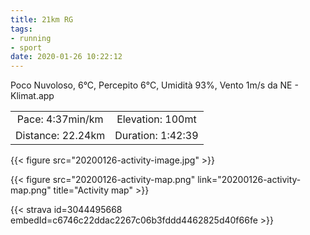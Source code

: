 ```yaml
---
title: 21km RG
tags:
- running
- sport
date: 2020-01-26 10:22:12
---
```

Poco Nuvoloso, 6°C, Percepito 6°C, Umidità 93%, Vento 1m/s da NE - Klimat.app

| | |
| :-: | :-: |
| Pace: 4:37min/km | Elevation: 100mt |
| Distance: 22.24km | Duration: 1:42:39 |

{{< figure src="20200126-activity-image.jpg" >}}


{{< figure src="20200126-activity-map.png" link="20200126-activity-map.png" title="Activity map" >}}


{{< strava id=3044495668 embedId=c6746c22ddac2267c06b3fddd4462825d40f66fe >}}
